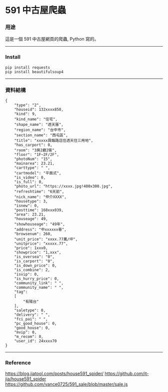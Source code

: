 # 591 中古屋爬蟲 #

### 用途 ###
這是一個 591 中古屋網頁的爬蟲, Python 寫的。

---

### Install ###
```
pip install requests
pip install beautifulsoup4
```

---

### 資料結構 ###
```
{
    "type": "2",
    "houseid": 132xxxx850,
    "kind": 9,
    "kind_name": "住宅",
    "shape_name": "透天厝",
    "region_name": "台中市",
    "section_name": "西屯區",
    "title": "xxxxx買臨路店住透天住三用地",
    "has_carport": 0,
    "room": "3房2廳2衛",
    "floor": "1F~2F/2F",
    "photoNum": "15",
    "mainarea": 23.21,
    "carttype": " ",
    "cartmodel": "平面式",
    "is_video": 0,
    "is_full": 0,
    "photo_url": "https://xxxx.jpg!400x300.jpg",
    "refreshtime": "6天前",
    "nick_name": "仲介XXXX",
    "housetype": 3,
    "isnew": 0,
    "posttime": 168xxx039,
    "area": 23.21,
    "houseage": 49,
    "showhouseage": "49年",
    "address": "中xxxxxx巷",
    "browsenum": 260,
    "unit_price": "xxxx.77萬/坪",
    "unitprice": "xxxxx.77",
    "price": 1xxx0,
    "showprice": "1,xxx",
    "is_oversea": "0",
    "is_carport": "0",
    "is_down_price": 0,
    "is_combine": 2,
    "isvip": 0,
    "is_hurry_price": 0,
    "community_link": " ",
    "community_name": " ",
    "tag":
    [
        "有陽台"
    ],
    "saletype": 0,
    "delivery": " ",
    "fci_pai": " ",
    "pc_good_house": 0,
    "good_house": 0,
    "mvip": 0,
    "m_recom": 0,
    "user_id": 24xxxx70
}
```

---

### Reference ###
https://blog.jiatool.com/posts/house591_spider/
https://github.com/it-jia/house591_spider
https://github.com/vance0725/591_sale/blob/master/sale.js
